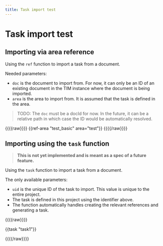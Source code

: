 ```yaml
---
title: Task import test
---
```


# Task import test

## Importing via area reference

Using the `ref` function to import a task from a document.

Needed parameters:

- `doc` is the document to import from. For now, it can only be an ID of an existing document in the TIM instance where
  the document is being imported.
- `area` is the area to import from. It is assumed that the task is defined in the area.

> TODO: The `doc` must be a docId for now. In the future, it can be a relative path in which case the ID would be
> automatically resolved.

{{{{raw}}}}
{{ref-area "test_basic" area="test"}}
{{{{/raw}}}}

## Importing using the `task` function

> **This is not yet implemented and is meant as a spec of a future feature.**

Using the `task` function to import a task from a document.

The only available parameters:

- `uid` is the unique ID of the task to import. This value is unique to the entire project.
- The task is defined in this project using the identifier above.
- The function automatically handles creating the relevant references and generating a task.

{{{{raw}}}}

{{task "task1"}}

{{{{/raw}}}}